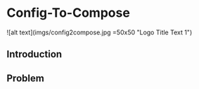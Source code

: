 # Config-To-Compose

![alt text](imgs/config2compose.jpg =50x50 "Logo Title Text 1")


## Introduction

## Problem


